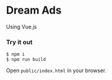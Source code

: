 # Dream Ads

Using Vue.js

### Try it out
```
$ npm i
$ npm run build
```

Open `public/index.html` in your browser.

